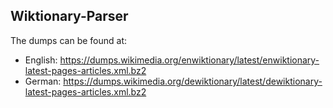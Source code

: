 ## Wiktionary-Parser

The dumps can be found at: 

- English: https://dumps.wikimedia.org/enwiktionary/latest/enwiktionary-latest-pages-articles.xml.bz2
- German: https://dumps.wikimedia.org/dewiktionary/latest/dewiktionary-latest-pages-articles.xml.bz2
